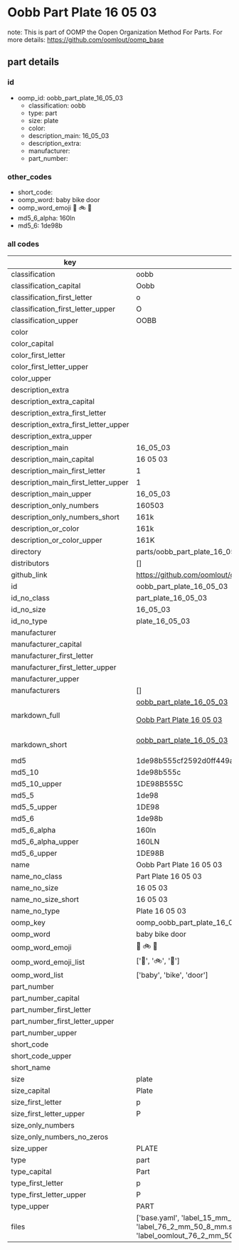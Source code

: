 # Oobb Part Plate 16 05 03  

note: This is part of OOMP the Oopen Organization Method For Parts. For more details: https://github.com/oomlout/oomp_base

##  part details





### id
* oomp_id: oobb_part_plate_16_05_03
  * classification: oobb
  * type: part
  * size: plate
  * color: 
  * description_main: 16_05_03
  * description_extra: 
  * manufacturer: 
  * part_number: 

### other_codes
* short_code: 
* oomp_word: baby bike door
* oomp_word_emoji :baby: :bike: :door:
* md5_6_alpha: 160ln
* md5_6: 1de98b

### all codes 
| key | value |  
| --- | --- |  
| classification | oobb |  
| classification_capital | Oobb |  
| classification_first_letter | o |  
| classification_first_letter_upper | O |  
| classification_upper | OOBB |  
| color |  |  
| color_capital |  |  
| color_first_letter |  |  
| color_first_letter_upper |  |  
| color_upper |  |  
| description_extra |  |  
| description_extra_capital |  |  
| description_extra_first_letter |  |  
| description_extra_first_letter_upper |  |  
| description_extra_upper |  |  
| description_main | 16_05_03 |  
| description_main_capital | 16 05 03 |  
| description_main_first_letter | 1 |  
| description_main_first_letter_upper | 1 |  
| description_main_upper | 16_05_03 |  
| description_only_numbers | 160503 |  
| description_only_numbers_short | 161k |  
| description_or_color | 161k |  
| description_or_color_upper | 161K |  
| directory | parts/oobb_part_plate_16_05_03 |  
| distributors | [] |  
| github_link | https://github.com/oomlout/oomlout_oomp_part_src/tree/main/parts/oobb_part_plate_16_05_03/working |  
| id | oobb_part_plate_16_05_03 |  
| id_no_class | part_plate_16_05_03 |  
| id_no_size | 16_05_03 |  
| id_no_type | plate_16_05_03 |  
| manufacturer |  |  
| manufacturer_capital |  |  
| manufacturer_first_letter |  |  
| manufacturer_first_letter_upper |  |  
| manufacturer_upper |  |  
| manufacturers | [] |  
| markdown_full | [oobb_part_plate_16_05_03](https://github.com/oomlout/oomlout_oomp_part_src/tree/main/parts/oobb_part_plate_16_05_03/working)<br>[](https://github.com/oomlout/oomlout_oomp_part_src/tree/main/parts/oobb_part_plate_16_05_03/working)<br>[Oobb Part Plate 16 05 03](https://github.com/oomlout/oomlout_oomp_part_src/tree/main/parts/oobb_part_plate_16_05_03/working)<br><br> |  
| markdown_short | [oobb_part_plate_16_05_03](https://github.com/oomlout/oomlout_oomp_part_src/tree/main/parts/oobb_part_plate_16_05_03/working)<br><br> |  
| md5 | 1de98b555cf2592d0ff449ace5a8384b |  
| md5_10 | 1de98b555c |  
| md5_10_upper | 1DE98B555C |  
| md5_5 | 1de98 |  
| md5_5_upper | 1DE98 |  
| md5_6 | 1de98b |  
| md5_6_alpha | 160ln |  
| md5_6_alpha_upper | 160LN |  
| md5_6_upper | 1DE98B |  
| name | Oobb Part Plate 16 05 03 |  
| name_no_class | Part Plate 16 05 03 |  
| name_no_size | 16 05 03 |  
| name_no_size_short | 16 05 03 |  
| name_no_type | Plate 16 05 03 |  
| oomp_key | oomp_oobb_part_plate_16_05_03 |  
| oomp_word | baby bike door |  
| oomp_word_emoji | :baby: :bike: :door: |  
| oomp_word_emoji_list | [':baby:', ':bike:', ':door:'] |  
| oomp_word_list | ['baby', 'bike', 'door'] |  
| part_number |  |  
| part_number_capital |  |  
| part_number_first_letter |  |  
| part_number_first_letter_upper |  |  
| part_number_upper |  |  
| short_code |  |  
| short_code_upper |  |  
| short_name |  |  
| size | plate |  
| size_capital | Plate |  
| size_first_letter | p |  
| size_first_letter_upper | P |  
| size_only_numbers |  |  
| size_only_numbers_no_zeros |  |  
| size_upper | PLATE |  
| type | part |  
| type_capital | Part |  
| type_first_letter | p |  
| type_first_letter_upper | P |  
| type_upper | PART |  
| files | ['base.yaml', 'label_15_mm_30_mm.pdf', 'label_15_mm_30_mm.svg', 'label_76_2_mm_50_8_mm.pdf', 'label_76_2_mm_50_8_mm.svg', 'label_oomlout_76_2_mm_50_8_mm.pdf', 'label_oomlout_76_2_mm_50_8_mm.svg', 'readme.md', 'working.json', 'working.yaml'] |  

